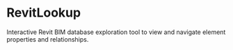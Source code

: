 RevitLookup
===========

Interactive Revit BIM database exploration tool to view and navigate element properties and relationships.
